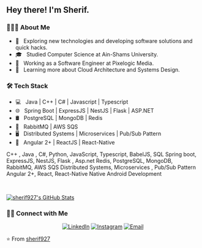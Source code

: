 <h2> Hey there! I'm Sherif.</h2>

<h3> 👨🏻‍💻 About Me </h3>

- 🤔 &nbsp; Exploring new technologies and developing software solutions and quick hacks.
- 🎓 &nbsp; Studied Computer Science at Ain-Shams University.
- 💼 &nbsp; Working as a Software Engineer at Pixelogic Media.
- 🌱 &nbsp; Learning more about Cloud Architecture and Systems Design.

<h3>🛠 Tech Stack</h3>

- 💻 &nbsp; Java | C++ | C# | Javascript | Typescript
- 🌐 &nbsp; Spring Boot | ExpressJS | NestJS | Flask | ASP.NET
- 🛢 &nbsp; PostgreSQL | MongoDB | Redis
- 🔧 &nbsp; RabbitMQ | AWS SQS
- 🖥 &nbsp; Distributed Systems | Microservices | Pub/Sub Pattern
- 🎩 &nbsp; Angular 2+ | ReactJS | React-Native


C++ , Java ,  C#, Python,  JavaScript, Typescript, BabelJS, SQL 
Spring boot, ExpressJS, NestJS, Flask , Asp.net
Redis, PostgreSQL, MongoDB, RabbitMQ, AWS SQS
Distributed Systems, Microservices , Pub/Sub Pattern
Angular 2+, React, React-Native
Native Android Development


<br/>

[![sherif927's GitHub Stats](https://github-readme-stats.vercel.app/api?username=sherif927&show_icons=true)](https://github.com/sherif927)

<h3> 🤝🏻 Connect with Me </h3>

<p align="center">
<a href="https://www.linkedin.com/in/sherif-amr/"><img alt="LinkedIn" src="https://img.shields.io/badge/LinkedIn-Sherif%20Amr%20Singh-blue?style=flat-square&logo=linkedin"></a>
<a href="https://www.instagram.com/sherif_amr927"><img alt="Instagram" src="https://img.shields.io/badge/Instagram-sherif_amr927__-blue?style=flat-square&logo=instagram"></a>
<a href="sherif.amr.927@gmail.com"><img alt="Email" src="https://img.shields.io/badge/Email-sherif.amr.927@gmail.com-blue?style=flat-square&logo=gmail"></a>
</p>

⭐️ From [sherif927](https://github.com/AVS1508)
